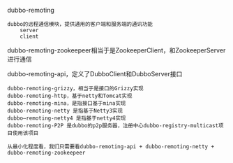 dubbo-remoting
     
    dubbo的远程通信模块，提供通用的客户端和服务端的通讯功能
        server
        client
        
dubbo-remoting-zookeepeer相当于是ZookeeperClient，和ZookeeperServer进行通信

dubbo-remoting-api，定义了DubboClient和DubboServer接口

    dubbo-remoting-grizzy，相当于是接口的Grizzy实现
    dubbo-remoting-http，基于netty和Tomcat实现
    dubbo-remoting-mina，是指接口基于mina实现
    dubbo-remoting-netty 是指基于Netty3实现
    dubbo—remoting-netty4 是指基于netty4实现
    dubbo-remoting-P2P 是dubbo的p2p服务器，注册中心dubbo-registry-multicast项目使用该项目
    
    从最小化程度看，我们只需要看dubbo-remoting-api + dubbo-remoting-netty + dubbo-remoting-zookeepeer


    
   